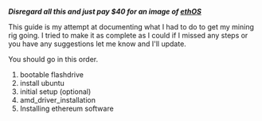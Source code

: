 ___Disregard all this and just pay $40 for an image of
[ethOS](https://gpuShack.com)___

This guide is my attempt at documenting what I had to do to get my mining rig
going. I tried to make it as complete as I could if I missed any steps or you
have any suggestions let me know and I'll update. 

You should go in this order.

1. bootable flashdrive
2. install ubuntu
3. initial setup (optional)
4. amd_driver_installation
5. Installing ethereum software
